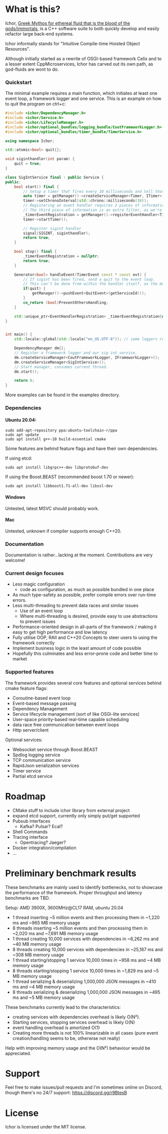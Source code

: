 # What is this?

Ichor, [Greek Mythos for ethereal fluid that is the blood of the gods/immortals](https://en.wikipedia.org/wiki/Ichor), is a C++ software suite to both quickly develop and easily refactor large back-end systems. 

Ichor informally stands for "Intuitive Compile-time Hoisted Object Resources".

Although initially started as a rewrite of OSGI-based framework Celix and to a lesser extent CppMicroservices, Ichor has carved out its own path, as god-fluids are wont to do. 

### Quickstart

The minimal example requires a main function, which initiates at least one event loop, a framework logger and one service. This is an example on how to quit the program on ctrl+c:

```c++
#include <ichor/DependencyManager.h>
#include <ichor/Service.h>
#include <ichor/LifecycleManager.h>
#include <ichor/optional_bundles/logging_bundle/CoutFrameworkLogger.h>
#include <ichor/optional_bundles/timer_bundle/TimerService.h>

using namespace Ichor;

std::atomic<bool> quit{};

void siginthandler(int param) {
    quit = true;
}

class SigIntService final : public Service {
public:
    bool start() final {
        // Setup a timer that fires every 10 milliseconds and tell that dependency manager that we're interested in the events that the timer fires.
        auto timer = getManager()->createServiceManager<Timer, ITimer>();
        timer->setChronoInterval(std::chrono::milliseconds(10));
        // Registering an event handler requires 2 pieces of information: the service id and a pointer to a service instantiation.
        // The third piece of information is an extra filter, as we're only interested in events of this specific timer.
        _timerEventRegistration = getManager()->registerEventHandler<TimerEvent>(this, timer->getServiceId());
        timer->startTimer();

        // Register sigint handler
        signal(SIGINT, siginthandler);
        return true;
    }

    bool stop() final {
        _timerEventRegistration = nullptr;
        return true;
    }

    Generator<bool> handleEvent(TimerEvent const * const evt) {
        // If sigint has been fired, send a quit to the event loop.
        // This can't be done from within the handler itself, as the mutex surrounding pushEvent might already be locked, resulting in a deadlock!
        if(quit) {
            getManager()->pushEvent<QuitEvent>(getServiceId());
        }
        co_return (bool)PreventOthersHandling;
    }

    std::unique_ptr<EventHandlerRegistration> _timerEventRegistration{nullptr};
}


int main() {
    std::locale::global(std::locale("en_US.UTF-8")); // some loggers require having a locale

    DependencyManager dm{};
    // Register a framework logger and our sig int service.
    dm.createServiceManager<CoutFrameworkLogger, IFrameworkLogger>();
    dm.createServiceManager<SigIntService>();
    // Start manager, consumes current thread.
    dm.start();

    return 0;
}
```

More examples can be found in the examples directory.

### Dependencies

#### Ubuntu 20.04:

```
sudo add-apt-repository ppa:ubuntu-toolchain-r/ppa
sudo apt update
sudo apt install g++-10 build-essential cmake
```

Some features are behind feature flags and have their own dependencies.

If using etcd:
```
sudo apt install libgrpc++-dev libprotobuf-dev
```

If using the Boost.BEAST (recommended boost 1.70 or newer):
```
sudo apt install libboost1.71-all-dev libssl-dev
```

#### Windows

Untested, latest MSVC should probably work.

#### Mac

Untested, unknown if compiler supports enough C++20.

### Documentation

Documentation is rather...lacking at the moment. Contributions are very welcome!

### Current design focuses

* Less magic configuration
    * code as configuration, as much as possible bundled in one place
* As much type-safety as possible, prefer compile errors over run-time errors.
* Less multi-threading to prevent data races and similar issues
    * Use of an event loop
    * Where multi-threading is desired, provide easy to use abstractions to prevent issues
* Performance-oriented design in all-parts of the framework / making it easy to get high performance and low latency
* Fully utilise OOP, RAII and C++20 Concepts to steer users to using the framework correctly
* Implement business logic in the least amount of code possible 
* Hopefully this culminates and less error-prone code and better time to market 

### Supported features

The framework provides several core features and optional services behind cmake feature flags:
* Coroutine-based event loop
* Event-based message passing
* Dependency Management
* Service lifecycle management (sort of like OSGi-lite services)
* User-space priority-based real-time capable scheduling
* data race free communication between event loops
* Http server/client

Optional services:
* Websocket service through Boost.BEAST
* Spdlog logging service
* TCP communication service
* RapidJson serialization services
* Timer service
* Partial etcd service

# Roadmap

* CMake stuff to include ichor library from external project
* expand etcd support, currently only simply put/get supported
* Pubsub interfaces
    * Kafka? Pulsar? Ecal?
* Shell Commands
* Tracing interface
    * Opentracing? Jaeger?
* Docker integration/compilation
* ...

# Preliminary benchmark results
These benchmarks are mainly used to identify bottlenecks, not to showcase the performance of the framework. Proper throughput and latency benchmarks are TBD.

Setup: AMD 3900X, 3600MHz@CL17 RAM, ubuntu 20.04
* 1 thread inserting ~5 million events and then processing them in ~1,220 ms and ~965 MB memory usage
* 8 threads inserting ~5 million events and then processing them in ~2,020 ms and ~7,691 MB memory usage
* 1 thread creating 10,000 services with dependencies in ~6,262 ms and ~40 MB memory usage
* 8 threads creating 10,000 services with dependencies in ~25,187 ms and ~308 MB memory usage
* 1 thread starting/stopping 1 service 10,000 times in ~958 ms and ~4 MB memory usage
* 8 threads starting/stopping 1 service 10,000 times in ~1,829 ms and ~5 MB memory usage
* 1 thread serializing & deserializing 1,000,000 JSON messages in ~410 ms and ~4 MB memory usage
* 8 threads serializing & deserializing 1,000,000 JSON messages in ~495 ms and ~5 MB memory usage

These benchmarks currently lead to the characteristics:
* creating services with dependencies overhead is likely O(N²).
* Starting services, stopping services overhead is likely O(N)
* event handling overhead is amortized O(1)
* Creating more threads is not 100% linearizable in all cases (pure event creation/handling seems to be, otherwise not really)

Help with improving memory usage and the O(N²) behaviour would be appreciated.

# Support

Feel free to make issues/pull requests and I'm sometimes online on Discord, though there's no 24/7 support: https://discord.gg/r9BtesB

# License

Ichor is licensed under the MIT license.
